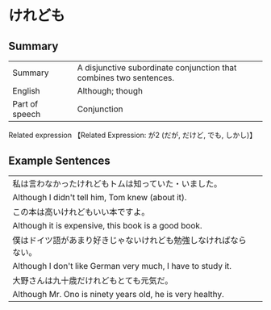 # けれども

## Summary

<table><tr>   <td>Summary<td>   <td>A disjunctive subordinate conjunction that combines two sentences.</td><tr><tr>   <td>English<td>   <td>Although; though</td><tr><tr>   <td>Part of speech<td>   <td>Conjunction</td><tr></table><tr>   <td>Related expression<td>   <td>【Related Expression: が2 (だが, だけど, でも, しかし)】</td><tr></table></table>

## Example Sentences

<table><tr><td>私は言わなかったけれどもトムは知っていた・いました。<td><tr><tr><td>Although I didn't tell him, Tom knew (about it).<td><tr><tr><td>この本は高いけれどもいい本ですよ。<td><tr><tr><td>Although it is expensive, this book is a good book.<td><tr><tr><td>僕はドイツ語があまり好きじゃないけれども勉強しなければならない。<td><tr><tr><td>Although I don't like German very much, I have to study it.<td><tr><tr><td>大野さんは九十歳だけれどもとても元気だ。<td><tr><tr><td>Although Mr. Ono is ninety years old, he is very healthy.<td><tr></table>

